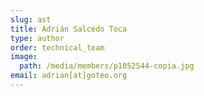 ```yaml
---
slug: ast
title: Adrián Salcedo Toca
type: author
order: technical_team
image:
  path: /media/members/p1052544-copia.jpg
email: adrian[at]goteo.org
---
```

